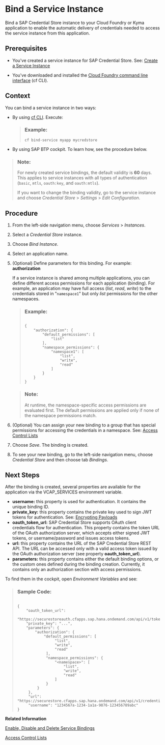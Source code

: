 <!-- loio0aead0c072cd43a1a65f8b5edfaaf8f5 -->

# Bind a Service Instance

Bind a SAP Credential Store instance to your Cloud Foundry or Kyma application to enable the automatic delivery of credentials needed to access the service instance from this application.



<a name="loio0aead0c072cd43a1a65f8b5edfaaf8f5__prereq_ogq_mxl_jsb"/>

## Prerequisites

-   You've created a service instance for SAP Credential Store. See: [Create a Service Instance](create-a-service-instance-dc5f087.md)

-   You've downloaded and installed the [Cloud Foundry command line interface](https://help.sap.com/products/BTP/65de2977205c403bbc107264b8eccf4b/4ef907afb1254e8286882a2bdef0edf4.html) \(cf CLI\).



## Context

You can bind a service instance in two ways:

-   By using [cf CLI](https://docs.cloudfoundry.org/devguide/services/managing-services.html#bind). Execute:

    > ### Example:  
    > ```
    > cf bind-service myapp mycredstore
    > ```

-   By using SAP BTP cockpit. To learn how, see the procedure below.


> ### Note:  
> For newly created service bindings, the default validity is **60** days. This applies to service instances with all types of authentication \(`basic`, `mtls`, `oauth:key`, and `oauth:mtls`\).
> 
> If you want to change the binding validity, go to the service instance and choose *Credential Store* \> *Settings* \> *Edit Configuration*.



## Procedure

1.  From the left-side navigation menu, choose *Services* \> *Instances*.

2.  Select a *Credential Store* instance.

3.  Choose *Bind Instance*.

4.  Select an application name.

5.  \(Optional\) Define parameters for this binding. For example: **authorization**

    If a service instance is shared among multiple applications, you can define different access permissions for each application \(binding\). For example, an application may have full access \(*list*, *read*, *write*\) to the credentials stored in "`namespace1`" but only *list* permissions for the other namespaces.

    > ### Example:  
    > ```
    > 
    > {
    >     "authorization": {
    >         "default_permissions": [
    >             "list"    
    >         ],
    >         "namespace_permissions": {
    >             "namespace1": [
    >                 "list",
    >                 "write",
    >                 "read"
    >             ]
    >         }
    >     }
    > }
    > ```

    > ### Note:  
    > At runtime, the namespace-specific access permissions are evaluated first. The default permissions are applied only if none of the namespace permissions match.

6.  \(Optional\) You can assign your new binding to a group that has special permissions for accessing the credentials in a namespace. See: [Access Control Lists](../security/access-control-lists-81a9cb6.md)

7.  Choose *Save*. The binding is created.

8.  To see your new binding, go to the left-side navigation menu, choose *Credential Store* and then choose tab *Bindings*.




<a name="loio0aead0c072cd43a1a65f8b5edfaaf8f5__postreq_igx_1pk_bgb"/>

## Next Steps

After the binding is created, several properties are available for the application via the VCAP\_SERVICES environment variable.

-   **username:** this property is used for authentication. It contains the unique binding ID.
-   **private\_key:** this property contains the private key used to sign JWT tokens for authentication. See: [Encrypting Payloads](../rest-api/encrypting-payloads-7202e7a.md)
-   **oauth\_token\_url:** SAP Credential Store supports OAuth client credentials flow for authentication. This property contains the token URL of the OAuth authorization server, which accepts either signed JWT tokens, or username/password and issues access tokens.
-   **url:** this property contains the URL of the SAP Credential Store REST API. The URL can be accessed only with a valid access token issued by the OAuth authorization server \(see property **oauth\_token\_url**\).
-   **parameters:** this property contains either the default binding options, or the custom ones defined during the binding creation. Currently, it contains only an authorization section with access permissions.

To find them in the cockpit, open *Environment Variables* and see:

> ### Sample Code:  
> ```
> 
> {  
>     "oauth_token_url": 
>     "https://securestoreauth.cfapps.sap.hana.ondemand.com/api/v1/token",  
>     "private_key": "...",  
>     "parameters": {    
>         "authorization": {      
>             "default_permissions": [        
>                  "list",        
>                  "write",        
>                  "read"      
>              ],      
>              "namespace_permissions": {        
>                  "<namespace>": [          
>                      "list",
>                      "write",
>                      "read"        
>                  ]
>              }
>          }
>      },
>      "url": "https://securestore.cfapps.sap.hana.ondemand.com/api/v1/credentials",  
>      "username": "1234567a-1234-1a1a-9876-123456789abc"
> }
> ```

**Related Information**  


[Enable, Disable and Delete Service Bindings](enable-disable-and-delete-service-bindings-eb06422.md "Manage the bindings related to your SAP Credential Store service instance.")

[Access Control Lists](../security/access-control-lists-81a9cb6.md "In SAP Credential Store, access control lists define the access (assignment) of a service binding to particular groups of credentials on a subaccount or namespace level.")

